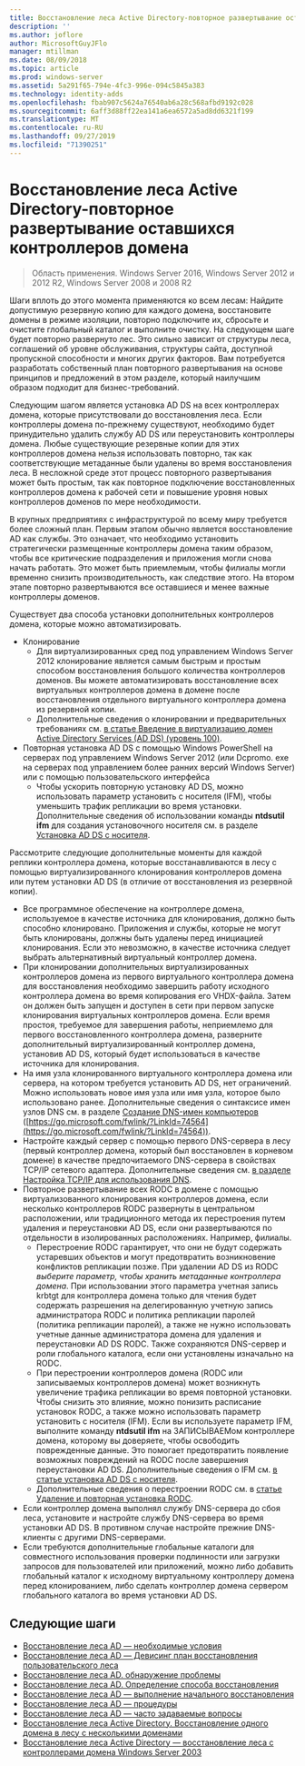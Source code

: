 ```yaml
---
title: Восстановление леса Active Directory-повторное развертывание оставшихся контроллеров домена
description: ''
ms.author: joflore
author: MicrosoftGuyJFlo
manager: mtillman
ms.date: 08/09/2018
ms.topic: article
ms.prod: windows-server
ms.assetid: 5a291f65-794e-4fc3-996e-094c5845a383
ms.technology: identity-adds
ms.openlocfilehash: fbab907c5624a76540ab6a28c568afbd9192c028
ms.sourcegitcommit: 6aff3d88ff22ea141a6ea6572a5ad8dd6321f199
ms.translationtype: MT
ms.contentlocale: ru-RU
ms.lasthandoff: 09/27/2019
ms.locfileid: "71390251"
---
```

# <a name="ad-forest-recovery---redeploy-remaining-dcs"></a>Восстановление леса Active Directory-повторное развертывание оставшихся контроллеров домена

>Область применения. Windows Server 2016, Windows Server 2012 и 2012 R2, Windows Server 2008 и 2008 R2

Шаги вплоть до этого момента применяются ко всем лесам: Найдите допустимую резервную копию для каждого домена, восстановите домены в режиме изоляции, повторно подключите их, сбросьте и очистите глобальный каталог и выполните очистку. На следующем шаге будет повторно развернуто лес. Это сильно зависит от структуры леса, соглашений об уровне обслуживания, структуры сайта, доступной пропускной способности и многих других факторов. Вам потребуется разработать собственный план повторного развертывания на основе принципов и предложений в этом разделе, который наилучшим образом подходит для бизнес-требований.  
  
Следующим шагом является установка AD DS на всех контроллерах домена, которые присутствовали до восстановления леса. Если контроллеры домена по-прежнему существуют, необходимо будет принудительно удалить службу AD DS или переустановить контроллеры домена. Любые существующие резервные копии для этих контроллеров домена нельзя использовать повторно, так как соответствующие метаданные были удалены во время восстановления леса. В несложной среде этот процесс повторного развертывания может быть простым, так как повторное подключение восстановленных контроллеров домена к рабочей сети и повышение уровня новых контроллеров доменов по мере необходимости.  
  
В крупных предприятиях с инфраструктурой по всему миру требуется более сложный план. Первым этапом обычно является восстановление AD как службы. Это означает, что необходимо установить стратегически размещенные контроллеры домена таким образом, чтобы все критические подразделения и приложения могли снова начать работать. Это может быть приемлемым, чтобы филиалы могли временно снизить производительность, как следствие этого. На втором этапе повторно развертываются все оставшиеся и менее важные контроллеры доменов.  
  
 Существует два способа установки дополнительных контроллеров домена, которые можно автоматизировать.  
  
- Клонирование  
   - Для виртуализированных сред под управлением Windows Server 2012 клонирование является самым быстрым и простым способом восстановления большого количества контроллеров доменов. Вы можете автоматизировать восстановление всех виртуальных контроллеров домена в домене после восстановления отдельного виртуального контроллера домена из резервной копии.  
   - Дополнительные сведения о клонировании и предварительных требованиях см. [в статье Введение в виртуализацию домен Active Directory Services (AD DS) (уровень 100)](https://technet.microsoft.com/library/hh831734.aspx).  
- Повторная установка AD DS с помощью Windows PowerShell на серверах под управлением Windows Server 2012 (или Dcpromo. exe на серверах под управлением более ранних версий Windows Server) или с помощью пользовательского интерфейса  
   - Чтобы ускорить повторную установку AD DS, можно использовать параметр установить с носителя (IFM), чтобы уменьшить трафик репликации во время установки. Дополнительные сведения об использовании команды **ntdsutil ifm** для создания установочного носителя см. в разделе [Установка AD DS с носителя](https://technet.microsoft.com/library/cc770654\(WS.10\).aspx).  

Рассмотрите следующие дополнительные моменты для каждой реплики контроллера домена, которые восстанавливаются в лесу с помощью виртуализированного клонирования контроллеров домена или путем установки AD DS (в отличие от восстановления из резервной копии).  
  
- Все программное обеспечение на контроллере домена, используемое в качестве источника для клонирования, должно быть способно клонировано. Приложения и службы, которые не могут быть клонированы, должны быть удалены перед инициацией клонирования. Если это невозможно, в качестве источника следует выбрать альтернативный виртуальный контроллер домена.  
- При клонировании дополнительных виртуализированных контроллеров домена из первого виртуального контроллера домена для восстановления необходимо завершить работу исходного контроллера домена во время копирования его VHDX-файла. Затем он должен быть запущен и доступен в сети при первом запуске клонирования виртуальных контроллеров домена. Если время простоя, требуемое для завершения работы, неприемлемо для первого восстановленного контроллера домена, разверните дополнительный виртуализированный контроллер домена, установив AD DS, который будет использоваться в качестве источника для клонирования.  
- На имя узла клонированного виртуального контроллера домена или сервера, на котором требуется установить AD DS, нет ограничений. Можно использовать новое имя узла или имя узла, которое было использовано ранее. Дополнительные сведения о синтаксисе имен узлов DNS см. в разделе [Создание DNS-имен компьютеров](https://technet.microsoft.com/library/cc785282.aspx) ([https://go.microsoft.com/fwlink/?LinkId=74564](https://go.microsoft.com/fwlink/?LinkId=74564)).  
- Настройте каждый сервер с помощью первого DNS-сервера в лесу (первый контроллер домена, который был восстановлен в корневом домене) в качестве предпочитаемого DNS-сервера в свойствах TCP/IP сетевого адаптера. Дополнительные сведения см. [в разделе Настройка TCP/IP для использования DNS](https://technet.microsoft.com/library/cc779282.aspx).  
- Повторное развертывание всех RODC в домене с помощью виртуализованного клонирования контроллеров домена, если несколько контроллеров RODC развернуты в центральном расположении, или традиционного метода их перестроения путем удаления и переустановки AD DS, если они развертываются по отдельности в изолированных расположениях. Например, филиалы.  
   - Перестроение RODC гарантирует, что они не будут содержать устаревших объектов и могут предотвратить возникновение конфликтов репликации позже. При удалении AD DS из RODC *выберите параметр, чтобы хранить метаданные контроллера домена*. При использовании этого параметра учетная запись krbtgt для контроллера домена только для чтения будет содержать разрешения на делегированную учетную запись администратора RODC и политика репликации паролей (политика репликации паролей), а также не нужно использовать учетные данные администратора домена для удаления и переустановки AD DS RODC. Также сохраняются DNS-сервер и роли глобального каталога, если они установлены изначально на RODC.  
   - При перестроении контроллеров домена (RODC или записываемых контроллеров домена) может возникнуть увеличение трафика репликации во время повторной установки. Чтобы снизить это влияние, можно понизить расписание установок RODC, а также можно использовать параметр установить с носителя (IFM). Если вы используете параметр IFM, выполните команду **ntdsutil ifm** на ЗАПИСЫВАЕМом контроллере домена, которому вы доверяете, чтобы освободить поврежденные данные. Это помогает предотвратить появление возможных повреждений на RODC после завершения переустановки AD DS. Дополнительные сведения о IFM см. [в статье установка AD DS с носителя](https://technet.microsoft.com/library/cc770654\(WS.10\).aspx).  
   - Дополнительные сведения о перестроении RODC см. в [статье Удаление и повторная установка RODC](https://technet.microsoft.com/library/cc835490\(WS.10\).aspx).  
- Если контроллер домена выполнял службу DNS-сервера до сбоя леса, установите и настройте службу DNS-сервера во время установки AD DS. В противном случае настройте прежние DNS-клиенты с другими DNS-серверами.  
- Если требуются дополнительные глобальные каталоги для совместного использования проверки подлинности или загрузки запросов для пользователей или приложений, можно либо добавить глобальный каталог к исходному виртуальному контроллеру домена перед клонированием, либо сделать контроллер домена сервером глобального каталога во время установки AD DS.  
  
## <a name="next-steps"></a>Следующие шаги

- [Восстановление леса AD — необходимые условия](AD-Forest-Recovery-Prerequisties.md)  
- [Восстановление леса AD — Девисинг план восстановления пользовательского леса](AD-Forest-Recovery-Devising-a-Plan.md)  
- [Восстановление леса AD. обнаружение проблемы](AD-Forest-Recovery-Identify-the-Problem.md)
- [Восстановление леса AD. Определение способа восстановления](AD-Forest-Recovery-Determine-how-to-Recover.md)
- [Восстановление леса AD — выполнение начального восстановления](AD-Forest-Recovery-Perform-initial-recovery.md)  
- [Восстановление леса AD — процедуры](AD-Forest-Recovery-Procedures.md)  
- [Восстановление леса AD — часто задаваемые вопросы](AD-Forest-Recovery-FAQ.md)  
- [Восстановление леса Active Directory. Восстановление одного домена в лесу с несколькими доменами](AD-Forest-Recovery-Single-Domain-in-Multidomain-Recovery.md)  
- [Восстановление леса Active Directory — восстановление леса с контроллерами домена Windows Server 2003](AD-Forest-Recovery-Windows-Server-2003.md)
